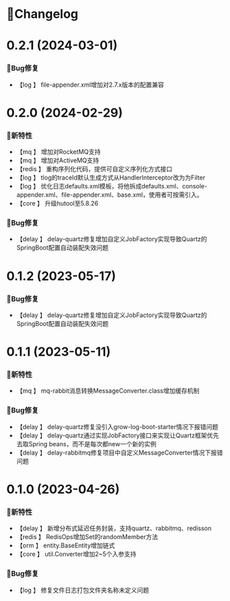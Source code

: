 # 🚀Changelog

# 0.2.1 (2024-03-01)

### 🐞Bug修复
* 【log   】      file-appender.xml增加对2.7.x版本的配置兼容

# 0.2.0 (2024-02-29)

### 🐣新特性
* 【mq    】      增加对RocketMQ支持
* 【mq    】      增加对ActiveMQ支持
* 【redis 】      重构序列化代码，提供可自定义序列化方式接口
* 【log   】      tlog的traceId默认生成方式从HandlerInterceptor改为为Filter
* 【log   】      优化日志defaults.xml模板，将他拆成defaults.xml、console-appender.xml、file-appender.xml、base.xml，使用者可按需引入。
* 【core  】      升级hutool至5.8.26

### 🐞Bug修复
* 【delay 】      delay-quartz修复增加自定义JobFactory实现导致Quartz的SpringBoot配置自动装配失效问题

# 0.1.2 (2023-05-17)

### 🐞Bug修复
* 【delay 】      delay-quartz修复增加自定义JobFactory实现导致Quartz的SpringBoot配置自动装配失效问题

# 0.1.1 (2023-05-11)

### 🐣新特性
* 【mq    】      mq-rabbit消息转换MessageConverter.class增加缓存机制

### 🐞Bug修复
* 【delay 】      delay-quartz修复没引入grow-log-boot-starter情况下报错问题
* 【delay 】      delay-quartz通过实现JobFactory接口来实现让Quartz框架优先去取Spring beans，而不是每次都new一个新的实例
* 【delay 】      delay-rabbitmq修复项目中自定义MessageConverter情况下报错问题

# 0.1.0 (2023-04-26)

### 🐣新特性
* 【delay 】      新增分布式延迟任务封装，支持quartz、rabbitmq、redisson
* 【redis 】      RedisOps增加Set的randomMember方法
* 【orm   】      entity.BaseEntity增加链式
* 【core  】      util.Converter增加2~5个入参支持

### 🐞Bug修复
* 【log   】      修复文件日志打包文件夹名称未定义问题
